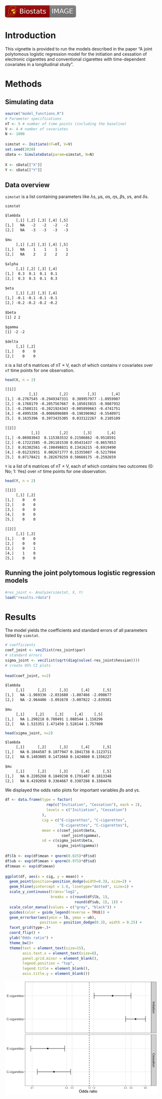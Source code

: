 [![](https://raw.githubusercontent.com/USCbiostats/badges/master/tommy-image-badge.svg)](https://image.usc.edu)

Introduction
============

This vignette is provided to run the models described in the paper “A
joint polytomous logistic regression model for the initiation and
cessation of electronic cigarettes and conventional cigarettes with
time-dependent covariates in a longitudinal study”.

Methods
=======

Simulating data
---------------

``` r
source("model_functions.R")
# Parameter specifications 
nT <- 5 # number of time points (including the baseline)
V <- 4 # number of covariates
N <- 1000

simstat <- Initiate(nT=nT, V=V)
set.seed(2020)
sData <- SimulateData(param=simstat, N=N)

X <- sData[["X"]]
Y <- sData[["Y"]]
```

Data overview
-------------

`simstat` is a list containing parameters like *λ*s, *μ*s, *α*s, *η*s,
*β*s, *γ*s, and *δ*s.

``` r
simstat
```

    $lambda
         [,1] [,2] [,3] [,4] [,5]
    [1,]   NA   -2   -2   -2   -2
    [2,]   NA   -3   -3   -3   -3

    $mu
         [,1] [,2] [,3] [,4] [,5]
    [1,]   NA    1    1    1    1
    [2,]   NA    2    2    2    2

    $alpha
         [,1] [,2] [,3] [,4]
    [1,]  0.3  0.1  0.1  0.1
    [2,]  0.3  0.3  0.1  0.3

    $eta
         [,1] [,2] [,3] [,4]
    [1,] -0.1 -0.1 -0.1 -0.1
    [2,] -0.2 -0.2 -0.2 -0.2

    $beta
    [1] 2 2

    $gamma
    [1] -2 -2

    $delta
         [,1] [,2]
    [1,]    0    0
    [2,]    0    0

`X` is a list of `N` matrices of nT × V, each of which contains `V`
covariates over `nT` time points for one observation.

``` r
head(X, n = 2)
```

    [[1]]
               [,1]          [,2]         [,3]       [,4]
    [1,] -0.2767545 -0.2949347331  0.389957977 -1.0959907
    [2,] -0.1768179 -0.2057567667  0.185015015 -0.9887932
    [3,] -0.2508131 -0.2021924343 -0.005899663 -0.4741751
    [4,] -0.4995336 -0.0006096089 -0.190396962 -0.5540971
    [5,]  0.1635396  0.3973435305  0.033122267  0.2105109

    [[2]]
                [,1]         [,2]       [,3]       [,4]
    [1,] -0.06983043  0.115383532 0.21506862 -0.9518591
    [2,] -0.17221585 -0.201101530 0.05431437 -0.8657853
    [3,]  0.01302561 -0.198498831 0.13416215 -0.6919490
    [4,] -0.01232931  0.002671777 0.15355087 -0.5217994
    [5,]  0.07178421  0.282679259 0.50660175 -0.2592659

`Y` is a list of `N` matrices of nT × V, each of which contains two
outcomes (0: No; 1: Yes) over `nT` time points for one observation.

``` r
head(Y, n = 2)
```

    [[1]]
         [,1] [,2]
    [1,]    0    0
    [2,]    0    0
    [3,]    0    0
    [4,]    0    0
    [5,]    0    0

    [[2]]
         [,1] [,2]
    [1,]    0    0
    [2,]    0    0
    [3,]    0    1
    [4,]    1    0
    [5,]    0    0

Running the joint polytomous logistic regression models
-------------------------------------------------------

``` r
#res_joint <- Analyze(simstat, X, Y)
load("results.rdata")
```

Results
=======

The model yields the coefficients and standard errors of all parameters
listed by `simstat`.

``` r
# coefficients 
coef_joint <- vec2list(res_joint$par)
# standard errors 
sigma_joint <- vec2list(sqrt(diag(solve(-res_joint$hessian))))
# create 95% CI plots 

head(coef_joint, n=2)
```

    $lambda
         [,1]      [,2]      [,3]      [,4]      [,5]
    [1,]   NA -1.969336 -2.031680 -1.887466 -2.098677
    [2,]   NA -2.964486 -3.091678 -3.007822 -2.839381

    $mu
         [,1]     [,2]     [,3]     [,4]     [,5]
    [1,]   NA 1.290218 0.780491 1.088544 1.158296
    [2,]   NA 1.515351 1.471450 1.528144 1.757900

``` r
head(sigma_joint, n=2)
```

    $lambda
         [,1]      [,2]      [,3]      [,4]      [,5]
    [1,]   NA 0.1044587 0.1077947 0.1041738 0.1123711
    [2,]   NA 0.1403005 0.1472668 0.1424860 0.1356227

    $mu
         [,1]      [,2]      [,3]      [,4]      [,5]
    [1,]   NA 0.2205268 0.1849230 0.1791407 0.1813348
    [2,]   NA 0.4192058 0.3364667 0.3307288 0.3304476

We displayed the odds ratio plots for important variables *β*s and *γ*s.

``` r
df <- data.frame(type = factor(
                   rep(c("Initiation", "Cessation"), each = 2), 
                   levels = c("Initiation", "Cessation")
                 ),
                 cig = c("E-cigarettes", "C-cigarettes", 
                         "E-cigarettes", "C-cigarettes"),
                 mean = c(coef_joint$beta,
                          coef_joint$gamma), 
                 sd = c(sigma_joint$beta,
                        sigma_joint$gamma))

df$lb <- exp(df$mean + qnorm(0.025)*df$sd)
df$ub <- exp(df$mean + qnorm(0.975)*df$sd)
df$mean <- exp(df$mean)

ggplot(df, aes(x = cig, y = mean)) +
  geom_point(position=position_dodge(width=0.3), size=2) +
  geom_hline(yintercept = 1.0, linetype="dotted", size=1) + 
  scale_y_continuous(trans='log2', 
                     breaks = c(round(df$lb, 1), 
                                round(df$ub, 1), 1)) +
  scale_color_manual(values = c("grey", "black")) +
  guides(color = guide_legend(reverse = TRUE)) +
  geom_errorbar(aes(ymin = lb, ymax = ub),
                position = position_dodge(0.3), width = 0.25) +
  facet_grid(type~.)+
  coord_flip() +
  ylab("Odds ratio") +
  theme_bw()+
  theme(text = element_text(size=15),
        axis.text.x = element_text(size=8),
        panel.grid.minor = element_blank(),
        legend.position = "top", 
        legend.title = element_blank(), 
        axis.title.y = element_blank())
```

![](index_files/figure-html/oddsratio-1.png)
